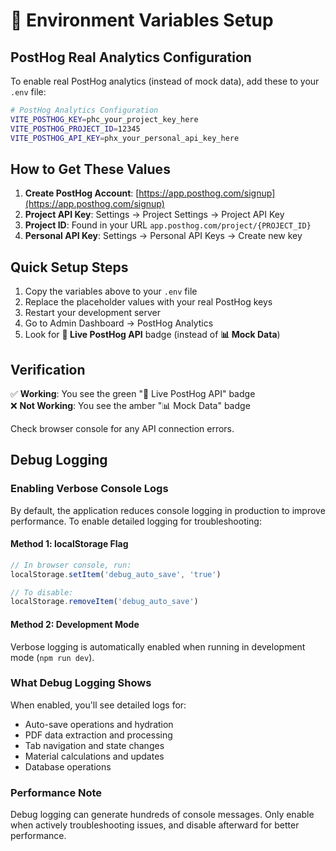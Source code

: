 # 🔧 Environment Variables Setup

## PostHog Real Analytics Configuration

To enable real PostHog analytics (instead of mock data), add these to your `.env` file:

```bash
# PostHog Analytics Configuration
VITE_POSTHOG_KEY=phc_your_project_key_here
VITE_POSTHOG_PROJECT_ID=12345
VITE_POSTHOG_API_KEY=phx_your_personal_api_key_here
```

## How to Get These Values

1. **Create PostHog Account**: [https://app.posthog.com/signup](https://app.posthog.com/signup)
2. **Project API Key**: Settings → Project Settings → Project API Key  
3. **Project ID**: Found in your URL `app.posthog.com/project/{PROJECT_ID}`
4. **Personal API Key**: Settings → Personal API Keys → Create new key

## Quick Setup Steps

1. Copy the variables above to your `.env` file
2. Replace the placeholder values with your real PostHog keys
3. Restart your development server
4. Go to Admin Dashboard → PostHog Analytics
5. Look for **🔗 Live PostHog API** badge (instead of **📊 Mock Data**)

## Verification

✅ **Working**: You see the green "🔗 Live PostHog API" badge  
❌ **Not Working**: You see the amber "📊 Mock Data" badge

Check browser console for any API connection errors. 

## Debug Logging

### Enabling Verbose Console Logs

By default, the application reduces console logging in production to improve performance. To enable detailed logging for troubleshooting:

#### Method 1: localStorage Flag
```javascript
// In browser console, run:
localStorage.setItem('debug_auto_save', 'true')

// To disable:
localStorage.removeItem('debug_auto_save')
```

#### Method 2: Development Mode
Verbose logging is automatically enabled when running in development mode (`npm run dev`).

### What Debug Logging Shows

When enabled, you'll see detailed logs for:
- Auto-save operations and hydration
- PDF data extraction and processing  
- Tab navigation and state changes
- Material calculations and updates
- Database operations

### Performance Note

Debug logging can generate hundreds of console messages. Only enable when actively troubleshooting issues, and disable afterward for better performance. 